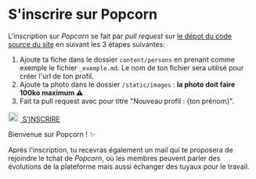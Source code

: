 # S'inscrire sur Popcorn

L'inscription sur _Popcorn_ se fait par _pull request_ sur [le dépot du code source du site](https://github.com/popcorn-nantes/popcorn-nantes#cr%C3%A9er-son-profil) en suivant les 3 étapes suivantes:

1. Ajoute ta fiche dans le dossier `content/persons` en prenant comme exemple le fichier `_exemple.md`. Le nom de ton fichier sera utilisé pour créer l'url de ton profil.
2. Ajoute ta photo dans le dossier `/static/images` : **la photo doit faire 100ko maximum ⚠️**
3. Fait ta pull request avec pour titre "Nouveau profil : {ton prénom}".

<div class="has-text-centered section">
<a class="button is-primary" href="https://github.com/popcorn-nantes/popcorn-nantes"><img style="width:20px;margin-right:5px" src="/images/github.svg"> S'INSCRIRE </a>
</div>

Bienvenue sur Popcorn ! ✨

Après l'inscription, tu recevras également un mail qui te proposera de rejoindre le tchat de _Popcorn_, où les membres peuvent parler des évolutions de la plateforme mais aussi échanger des tuyaux pour le travail.
